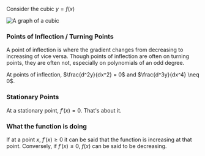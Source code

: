 Consider the cubic $y=f(x)$

![A graph of a cubic](../../Images/points_on_a_curve.drawio.svg)

### Points of Inflection / Turning Points
A point of inflection is where the gradient changes from decreasing to increasing of vice versa. Though points of inflection are often on turning points, they are often not, especially on polynomials of an odd degree.

At points of inflection, $\frac{d^2y}{dx^2} = 0$ and $\frac{d^3y}{dx^4} \neq 0$.

### Stationary Points
At a stationary point, $f'(x) = 0$. That's about it.

### What the function is doing
If at a point $x$, $f'(x) \geq 0$ it can be said that the function is increasing at that point. Conversely, if $f'(x) \leq 0$, $f(x)$ can be said to be decreasing.